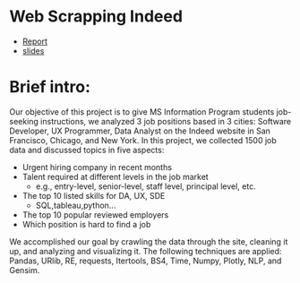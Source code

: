# Web Scrapping Indeed
 - [Report](https://github.com/dorothy110/Web-Scrapping-Indeed/blob/main/Indeed%20Web%20Scraping%20Report.pdf)
 - [slides](https://github.com/dorothy110/Web-Scrapping-Indeed/blob/main/Indeed%20Web%20Scraping%20Report.pdf)
# Brief intro: 
Our objective of this project is to give MS Information Program students job-seeking instructions, we analyzed 3 job positions based in 3 cities: Software Developer, UX Programmer, Data Analyst on the Indeed website in San Francisco, Chicago, and New York. In this project, we collected 1500 job data and discussed topics in five aspects:
- Urgent hiring company in recent months
- Talent required at different levels in the job market
   - e.g., entry-level, senior-level, staff level, principal level, etc.
- The top 10 listed skills for DA, UX, SDE
   - SQL,tableau,python...
- The top 10 popular reviewed employers
- Which position is hard to find a job

We accomplished our goal by crawling the data through the site, cleaning it up, and analyzing and visualizing it. The following techniques are applied: Pandas, URlib, RE, requests, Itertools, BS4, Time, Numpy, Plotly, NLP, and Gensim.
